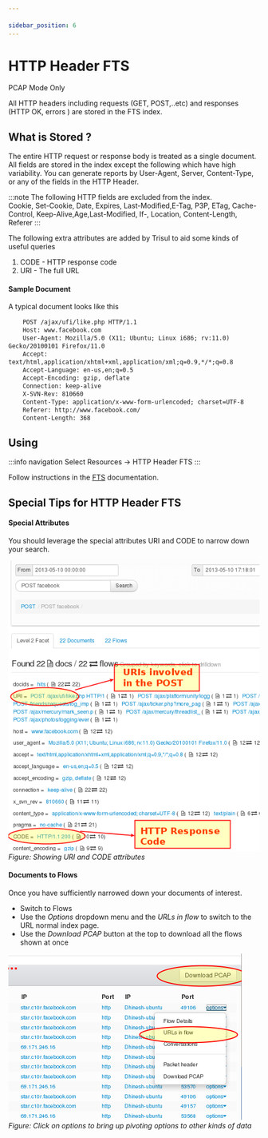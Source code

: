 ```yaml
---

sidebar_position: 6
---
```


# HTTP Header FTS
<span class="badge badge--primary">PCAP Mode Only</span>  

All HTTP headers including requests (GET, POST,..etc) and responses
(HTTP OK, errors ) are stored in the FTS index.

## What is Stored ?

The entire HTTP request or response body is treated as a single
document. All fields are stored in the index except the following which
have high variability. You can generate reports by User-Agent, Server,
Content-Type, or any of the fields in the HTTP Header.

:::note The following HTTP fields are excluded from the index.  
Cookie, Set-Cookie, Date, Expires, Last-Modified,E-Tag, P3P, ETag,
Cache-Control, Keep-Alive,Age,Last-Modified, If-, Location,
Content-Length, Referer
:::

The following extra attributes are added by Trisul to aid some kinds of
useful queries

1. CODE - HTTP response code
2. URI - The full URL

#### Sample Document

A typical document looks like this

```
    POST /ajax/ufi/like.php HTTP/1.1
    Host: www.facebook.com
    User-Agent: Mozilla/5.0 (X11; Ubuntu; Linux i686; rv:11.0) Gecko/20100101 Firefox/11.0
    Accept: text/html,application/xhtml+xml,application/xml;q=0.9,*/*;q=0.8
    Accept-Language: en-us,en;q=0.5
    Accept-Encoding: gzip, deflate
    Connection: keep-alive
    X-SVN-Rev: 810660
    Content-Type: application/x-www-form-urlencoded; charset=UTF-8
    Referer: http://www.facebook.com/
    Content-Length: 368
```
## Using

:::info navigation
Select Resources &rarr; HTTP Header FTS
:::

Follow instructions in the [FTS](fts) documentation.

## Special Tips for HTTP Header FTS

#### Special Attributes

You should leverage the special attributes URI and CODE to narrow down
your search.

![](images/ftsh1.png)  
*Figure: Showing URI and CODE attributes*

#### Documents to Flows

Once you have sufficiently narrowed down your documents of interest.

- Switch to Flows
- Use the *Options* dropdown menu and the *URLs in flow* to switch to
  the URL normal index page.
- Use the *Download PCAP* button at the top to download all the flows
  shown at once

![](images/ftsh2.png)  
*Figure: Click on options to bring up pivoting options to other kinds of data*
